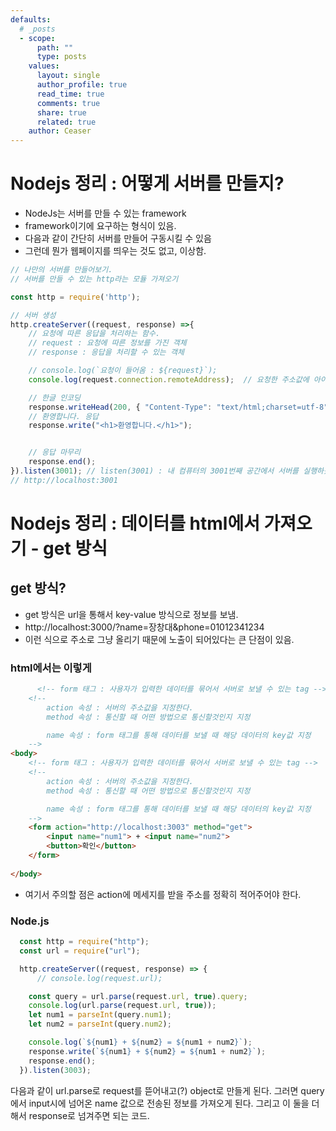```yaml
---
defaults:
  # _posts
  - scope:
      path: ""
      type: posts
    values:
      layout: single
      author_profile: true
      read_time: true
      comments: true
      share: true
      related: true
    author: Ceaser
---
```

# Nodejs 정리 : 어떻게 서버를 만들지?
- NodeJs는 서버를 만들 수 있는 framework
- framework이기에 요구하는 형식이 있음. 
- 다음과 같이 간단히 서버를 만들어 구동시킬 수 있음
- 그런데 뭔가 웹페이지를 띄우는 것도 없고, 이상함. 
```javascript
// 나만의 서버를 만들어보기. 
// 서버를 만들 수 있는 http라는 모듈 가져오기

const http = require('http');

// 서버 생성
http.createServer((request, response) =>{
    // 요청에 따른 응답을 처리하는 함수. 
    // request : 요청에 따른 정보를 가진 객체
    // response : 응답을 처리할 수 있는 객체

    // console.log(`요청이 들어옴 : ${request}`);
    console.log(request.connection.remoteAddress);  // 요청한 주소값에 아이피를 가져오는 것. 

    // 한글 인코딩
    response.writeHead(200, { "Content-Type": "text/html;charset=utf-8" });
    // 환영합니다. 응답
    response.write("<h1>환영합니다.</h1>");


    // 응답 마무리
    response.end();
}).listen(3001); // listen(3001) : 내 컴퓨터의 3001번째 공간에서 서버를 실행하겠습니다. 
// http://localhost:3001
```
# Nodejs 정리 : 데이터를 html에서 가져오기 - get 방식
## get 방식? 
- get 방식은 url을 통해서 key-value 방식으로 정보를 보냄. 
- http://localhost:3000/?name=장창대&phone=01012341234
- 이런 식으로 주소로 그냥 올리기 때문에 노출이 되어있다는 큰 단점이 있음.

### html에서는 이렇게
```html
      <!-- form 태그 : 사용자가 입력한 데이터를 묶어서 서버로 보낼 수 있는 tag -->
    <!-- 
        action 속성 : 서버의 주소값을 지정한다.
        method 속성 : 통신할 때 어떤 방법으로 통신할것인지 지정

        name 속성 : form 태그를 통해 데이터를 보낼 때 해당 데이터의 key값 지정
    -->
<body>
    <!-- form 태그 : 사용자가 입력한 데이터를 묶어서 서버로 보낼 수 있는 tag -->
    <!-- 
        action 속성 : 서버의 주소값을 지정한다.
        method 속성 : 통신할 때 어떤 방법으로 통신할것인지 지정

        name 속성 : form 태그를 통해 데이터를 보낼 때 해당 데이터의 key값 지정
    -->
    <form action="http://localhost:3003" method="get">
        <input name="num1"> + <input name="num2">
        <button>확인</button>
    </form>
    
</body>
```
- 여기서 주의할 점은 action에 메세지를 받을 주소를 정확히 적어주어야 한다. 

### Node.js
```javascript
  const http = require("http");
  const url = require("url");

  http.createServer((request, response) => {
      // console.log(request.url);

    const query = url.parse(request.url, true).query;
    console.log(url.parse(request.url, true));
    let num1 = parseInt(query.num1);
    let num2 = parseInt(query.num2);

    console.log(`${num1} + ${num2} = ${num1 + num2}`);
    response.write(`${num1} + ${num2} = ${num1 + num2}`);
    response.end();
  }).listen(3003);
```
다음과 같이 url.parse로 request를 뜯어내고(?) object로 만들게 된다.
그러면 query에서 input시에 넘어온 name 값으로 전송된 정보를 가져오게 된다.
그리고 이 둘을 더해서 response로 넘겨주면 되는 코드. 